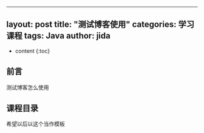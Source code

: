 
---
layout: post
title:  "测试博客使用"
categories: 学习课程
tags:  Java
author: jida
---

* content
{:toc}


## 前言


测试博客怎么使用

##  课程目录

希望以后以这个当作模板
